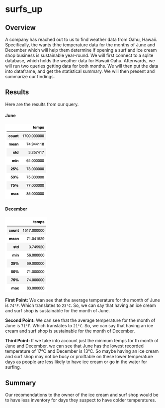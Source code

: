 # surfs_up

## Overview
A company has reached out to us to find weather data from Oahu, Hawaii. Specifically, the wants thhe temperature data for the months of June and December which will help them determine if opening a surf and ice cream shop business is sustainable year-round. We will first connect to a sqlite database, which holds the weather data for Hawaii Oahu. Afterwards, we will run two queries getting data for both months. We will then put the data into dataframe, and get the statistical summary. We will then present and summarize our findings.


## Results

Here are the results from our query. 

#### June
<img src="/Resources/June.png" alt="June Temps" width="135">

#### December
<img src="/Resources/December.png" alt="June Temps" width="135">


**First Point:** We can see that the average temperature for the month of June is `74°F`. Which translates to `23°C`. So, we can say that having an ice cream and surf shop is sustainable for the month of June.

**Second Point:** We can see that the average temperature for the month of June is `71°F`. Which translates to `21°C`. So, we can say that having an ice cream and surf shop is sustainable for the month of December.

**Third Point:** If we take into account just the minmum temps for th month of June and December, we can see that June has the lowest recorded temperature of 17°C and December is 13°C. So maybe having an ice cream and surf shop may not be busy or proiftable on these lower temperature days as people are less likely to have ice cream or go in the water for surfing. 


## Summary
Our recomendations to the owner of the ice cream and surf shop would be to have less inventory for days they suspect to have colder temperatures. 

